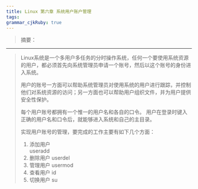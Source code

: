 ```yaml
---
title: Linux 第六章 系统用户账户管理
tags: 
grammar_cjkRuby: true
---
```


> 摘要：


----------


>Linux系统是一个多用户多任务的分时操作系统，任何一个要使用系统资源的用户，都必须首先向系统管理员申请一个账号，然后以这个账号的身份进入系统。
>
>用户的账号一方面可以帮助系统管理员对使用系统的用户进行跟踪，并控制他们对系统资源的访问；另一方面也可以帮助用户组织文件，并为用户提供安全性保护。
>
>每个用户账号都拥有一个惟一的用户名和各自的口令。
>用户在登录时键入正确的用户名和口令后，就能够进入系统和自己的主目录。
>
>实现用户账号的管理，要完成的工作主要有如下几个方面：
>
> 1. 添加用户  
> useradd
> 2.  删除用户 
> userdel
> 3.  管理用户
> usermod
> 4.  查看用户
> id
> 5.  切换用户
> su